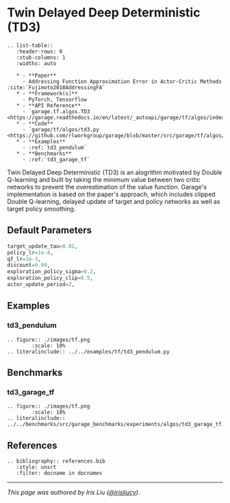 # Twin Delayed Deep Deterministic (TD3)

```eval_rst
.. list-table::
   :header-rows: 0
   :stub-columns: 1
   :widths: auto

   * - **Paper**
     - Addressing Function Approximation Error in Actor-Critic Methods :cite:`Fujimoto2018AddressingFA`
   * - **Framework(s)**
     - PyTorch, Tensorflow
   * - **API Reference**
     - `garage.tf.algos.TD3 <https://garage.readthedocs.io/en/latest/_autoapi/garage/tf/algos/index.html#garage.tf.algos.TD3>`_
   * - **Code**
     - `garage/tf/algos/td3.py <https://github.com/rlworkgroup/garage/blob/master/src/garage/tf/algos/td3.py>`_
   * - **Examples**
     - :ref:`td3_pendulum`
   * - **Benchmarks**
     - :ref:`td3_garage_tf`
```

Twin Delayed Deep Deterministic (TD3) is an alogrithm motivated by Double Q-learning and built by taking the minimum value between two critic networks to prevent the overestimation of the value function. Garage's implementation is based on the paper's approach, which includes clipped Double Q-learning, delayed update of target and policy networks as well as target policy smoothing.

## Default Parameters

```py
target_update_tau=0.01,
policy_lr=1e-4,
qf_lr=1e-3,
discount=0.99,
exploration_policy_sigma=0.2,
exploration_policy_clip=0.5,
actor_update_period=2,
```

## Examples

### td3_pendulum

```eval_rst
.. figure:: ./images/tf.png
        :scale: 10%
.. literalinclude:: ../../examples/tf/td3_pendulum.py
```

## Benchmarks

### td3_garage_tf
```eval_rst
.. figure:: ./images/tf.png
        :scale: 10%
.. literalinclude:: ../../benchmarks/src/garage_benchmarks/experiments/algos/td3_garage_tf.py
```

## References

```eval_rst
.. bibliography:: references.bib
   :style: unsrt
   :filter: docname in docnames
```

----

*This page was authored by Iris Liu ([@irisliucy](https://github.com/irisliucy)).*
